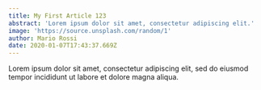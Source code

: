 ```yaml
---
title: My First Article 123
abstract: 'Lorem ipsum dolor sit amet, consectetur adipiscing elit.'
image: 'https://source.unsplash.com/random/1'
author: Mario Rossi
date: 2020-01-07T17:43:37.669Z
---
```


Lorem ipsum dolor sit amet, consectetur adipiscing elit, sed do eiusmod tempor incididunt ut labore et dolore magna aliqua.
